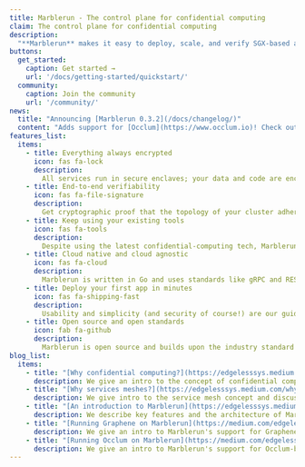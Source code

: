 ```yaml
---
title: Marblerun - The control plane for confidential computing
claim: The control plane for confidential computing
description:
  "**Marblerun** makes it easy to deploy, scale, and verify SGX-based apps on Kubernetes. It runs alongside your favorite service mesh and takes care of all things [confidential computing](https://confidentialcomputing.io/). It's open source, written in Go, and truly cloud native."
buttons:
  get_started:
    caption: Get started →
    url: '/docs/getting-started/quickstart/'
  community:
    caption: Join the community
    url: '/community/'
news:
  title: "Announcing [Marblerun 0.3.2](/docs/changelog/)"
  content: "Adds support for [Occlum](https://www.occlum.io)! Check out the [blog post](https://edgelesssys.medium.com/marblerun-now-supports-occlum-even-more-confidential-computing-at-scale-2f6dd17e00c0)."
features_list:
  items:
    - title: Everything always encrypted
      icon: fas fa-lock
      description:
        All services run in secure enclaves; your data and code are encrypted even at runtime. Between enclaves, data is transmitted via mTLS.
    - title: End-to-end verifiability
      icon: fas fa-file-signature
      description:
        Get cryptographic proof that the topology of your cluster adheres to a Manifest defined in simple JSON.
    - title: Keep using your existing tools
      icon: fas fa-tools
      description:
        Despite using the latest confidential-computing tech, Marblerun works frictionless with [K8s](https://kubernetes.io/), [Helm](https://helm.sh/) and normal services meshes like [Istio](https://istio.io/) or [Linkerd](https://linkerd.io/).
    - title: Cloud native and cloud agnostic
      icon: fas fa-cloud
      description:
        Marblerun is written in Go and uses standards like gRPC and REST. It scales and secures your apps in any cloud that has Intel SGX - like [Azure](https://azure.microsoft.com/en-us/solutions/confidential-compute/).
    - title: Deploy your first app in minutes
      icon: fas fa-shipping-fast
      description:
        Usability and simplicity (and security of course!) are our guiding principles. Porting and deploying existing distributed Go apps only takes a few [simple steps](/docs/getting-started/quickstart).
    - title: Open source and open standards
      icon: fab fa-github
      description:
        Marblerun is open source and builds upon the industry standard [Open Enclave](https://openenclave.io/sdk/). It has support for [EGo](https://www.ego.dev/), [Graphene](https://github.com/oscarlab/graphene), and [Occlum](https://occlum.io) based services.
blog_list:
  items:
    - title: "[Why confidential computing?](https://edgelesssys.medium.com/why-we-need-a-service-mesh-for-confidential-computing-part-1-3-28f4bd6df679)"
      description: We give an intro to the concept of confidential computing.
    - title: "[Why services meshes?](https://edgelesssys.medium.com/why-we-need-a-service-mesh-for-confidential-computing-part-2-3-c417fa581ef5)"
      description: We give intro to the service mesh concept and discuss crucial properties in the context of confidential computing.
    - title: "[An introduction to Marblerun](https://edgelesssys.medium.com/why-we-need-a-service-mesh-for-confidential-computing-part-3-3-ffc00b2c3508)"
      description: We describe key features and the architecture of Marblerun.
    - title: "[Running Graphene on Marblerun](https://medium.com/edgelesssystems/marblerun-now-supports-graphene-thus-your-favorite-programming-language-a8b8a36787a0)"
      description: We give an intro to Marblerun's support for Graphene-based applications.
    - title: "[Running Occlum on Marblerun](https://medium.com/edgelesssystems/marblerun-now-supports-occlum-even-more-confidential-computing-at-scale-2f6dd17e00c0)"
      description: We give an intro to Marblerun's support for Occlum-based applications.
---
```

